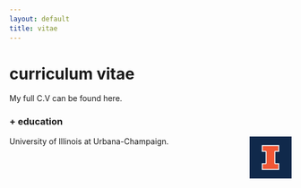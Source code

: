 ```yaml
---
layout: default
title: vitae
---
```


# curriculum vitae

My full C.V can be found here.

### + education

<img src="assets/img/blocki_75.png" align="right" /><p>University of Illinois at Urbana-Champaign.</p>
